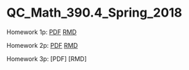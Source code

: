 # QC_Math_390.4_Spring_2018

Homework 1p:
[PDF](https://github.com/eszpylka/QC_Math_390.4_Spring_2018/blob/master/hw01/hw01p.pdf)
[RMD](https://github.com/eszpylka/QC_Math_390.4_Spring_2018/blob/master/hw01/hw01p.Rmd)

Homework 2p: 
[PDF](https://github.com/eszpylka/QC_Math_390.4_Spring_2018/blob/master/hw02/hw02p.pdf)
[RMD](https://github.com/eszpylka/QC_Math_390.4_Spring_2018/blob/master/hw02/hw02p.Rmd)

Homework 3p:
[PDF] 
[RMD]
